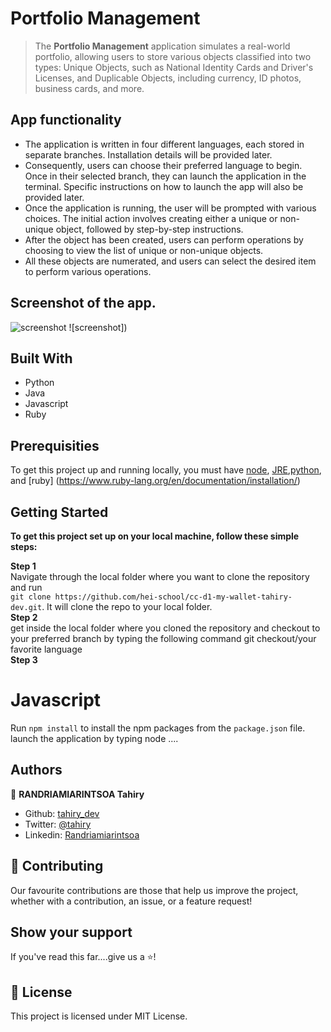 # Portfolio Management

> The <b>Portfolio Management</b> application simulates a real-world portfolio, allowing users to store various objects classified into two types:
> Unique Objects, such as National Identity Cards and Driver's Licenses, and Duplicable Objects, including currency, ID photos, business cards, and more.

## App functionality

- The application is written in four different languages, each stored in separate branches. Installation details will be provided later.
- Consequently, users can choose their preferred language to begin. Once in their selected branch, they can launch the application in the terminal. Specific instructions on how to launch the app will also be provided later.
- Once the application is running, the user will be prompted with various choices. The initial action involves creating either a unique or non-unique object, followed by step-by-step instructions.
- After the object has been created, users can perform operations by choosing to view the list of unique or non-unique objects.
- All these objects are numerated, and users can select the desired item to perform various operations.

## Screenshot of the app.

![screenshot]()
![screenshot])

## Built With

- Python
- Java
- Javascript
- Ruby

## Prerequisities

To get this project up and running locally, you must have [node](https://nodejs.org/en/), [JRE](https://www.java.com/en/download/manual.jsp),[python](https://docs.python.org/3/installing/index.html), and [ruby] (https://www.ruby-lang.org/en/documentation/installation/)

## Getting Started

**To get this project set up on your local machine, follow these simple steps:**

**Step 1**<br>
Navigate through the local folder where you want to clone the repository and run<br>
`git clone https://github.com/hei-school/cc-d1-my-wallet-tahiry-dev.git`. It will clone the repo to your local folder.<br>
**Step 2**<br>
get inside the local folder where you cloned the repository and checkout to your preferred branch by typing the following command git checkout/your favorite language<br>
**Step 3**<br>
# Javascript
Run `npm install` to install the npm packages from the `package.json` file.<br>
launch the application by typing node ....


## Authors

👤 **RANDRIAMIARINTSOA Tahiry**

- Github: [tahiry_dev](https://github.com/tahiry-dev)
- Twitter: [@tahiry](https://twitter.com/Tahiry94825074)
- Linkedin: [Randriamiarintsoa](https://www.linkedin.com/in/tahiry-randriamiarintsoa/)

## 🤝 Contributing

Our favourite contributions are those that help us improve the project, whether with a contribution, an issue, or a feature request!

## Show your support

If you've read this far....give us a ⭐️!

## 📝 License

This project is licensed under MIT License.



